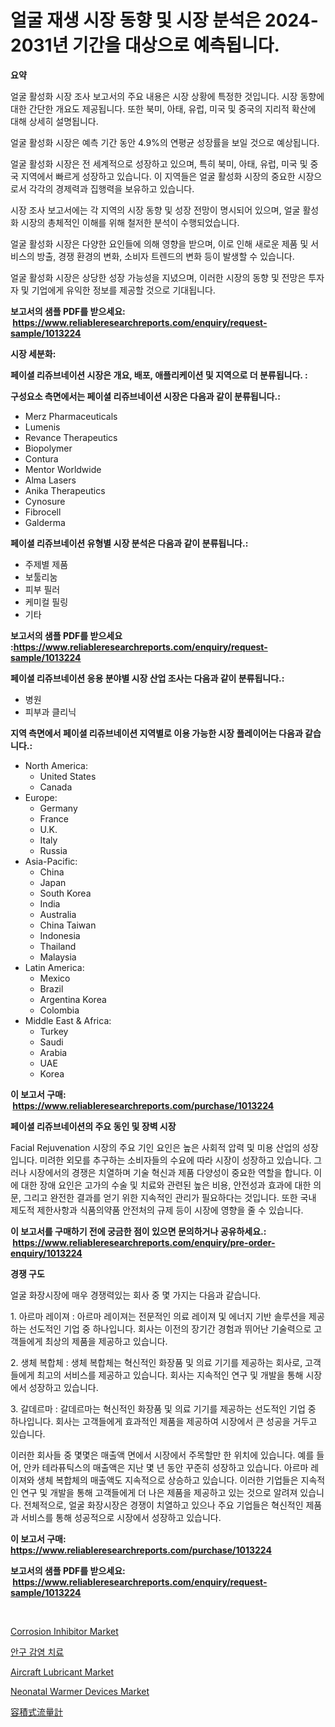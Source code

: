 <p><h1>얼굴 재생 시장 동향 및 시장 분석은 2024-2031년 기간을 대상으로 예측됩니다.</h1></p><p><strong>요약</strong></p>
<p><p>얼굴 활성화 시장 조사 보고서의 주요 내용은 시장 상황에 특정한 것입니다. 시장 동향에 대한 간단한 개요도 제공됩니다. 또한 북미, 아태, 유럽, 미국 및 중국의 지리적 확산에 대해 상세히 설명됩니다.</p><p>얼굴 활성화 시장은 예측 기간 동안 4.9%의 연평균 성장률을 보일 것으로 예상됩니다.</p><p>얼굴 활성화 시장은 전 세계적으로 성장하고 있으며, 특히 북미, 아태, 유럽, 미국 및 중국 지역에서 빠르게 성장하고 있습니다. 이 지역들은 얼굴 활성화 시장의 중요한 시장으로서 각각의 경제력과 집행력을 보유하고 있습니다.</p><p>시장 조사 보고서에는 각 지역의 시장 동향 및 성장 전망이 명시되어 있으며, 얼굴 활성화 시장의 총체적인 이해를 위해 철저한 분석이 수행되었습니다.</p><p>얼굴 활성화 시장은 다양한 요인들에 의해 영향을 받으며, 이로 인해 새로운 제품 및 서비스의 방출, 경쟁 환경의 변화, 소비자 트렌드의 변화 등이 발생할 수 있습니다.</p><p>얼굴 활성화 시장은 상당한 성장 가능성을 지녔으며, 이러한 시장의 동향 및 전망은 투자자 및 기업에게 유익한 정보를 제공할 것으로 기대됩니다.</p></p>
<p><strong>보고서의 샘플 PDF를 받으세요: &nbsp;<a href="https://www.reliableresearchreports.com/enquiry/request-sample/1013224">https://www.reliableresearchreports.com/enquiry/request-sample/1013224</a></strong></p>
<p><strong>시장 세분화:</strong></p>
<p><strong> 페이셜 리쥬브네이션 시장은 개요, 배포, 애플리케이션 및 지역으로 더 분류됩니다. :</strong></p>
<p><strong>구성요소 측면에서는 페이셜 리쥬브네이션 시장은 다음과 같이 분류됩니다.:</strong></p>
<p><ul><li>Merz Pharmaceuticals</li><li>Lumenis</li><li>Revance Therapeutics</li><li>Biopolymer</li><li>Contura</li><li>Mentor Worldwide</li><li>Alma Lasers</li><li>Anika Therapeutics</li><li>Cynosure</li><li>Fibrocell</li><li>Galderma</li></ul></p>
<p><strong> 페이셜 리쥬브네이션 유형별 시장 분석은 다음과 같이 분류됩니다.:</strong></p>
<p><ul><li>주제별 제품</li><li>보툴리눔</li><li>피부 필러</li><li>케미컬 필링</li><li>기타</li></ul></p>
<p><strong>보고서의 샘플 PDF를 받으세요 :<a href="https://www.reliableresearchreports.com/enquiry/request-sample/1013224">https://www.reliableresearchreports.com/enquiry/request-sample/1013224</a></strong></p>
<p><strong> 페이셜 리쥬브네이션 응용 분야별 시장 산업 조사는 다음과 같이 분류됩니다.:</strong></p>
<p><ul><li>병원</li><li>피부과 클리닉</li></ul></p>
<p><strong>지역 측면에서 페이셜 리쥬브네이션 지역별로 이용 가능한 시장 플레이어는 다음과 같습니다.:</strong></p>
<p><ul>
    <li>
        North America:
        <ul>
            <li>United States</li>
            <li>Canada</li>
        </ul>
    </li>
    <li>
        Europe:
        <ul>
            <li>Germany</li>
            <li>France</li>
            <li>U.K.</li>
            <li>Italy</li>
            <li>Russia</li>
        </ul>
    </li>
    <li>
        Asia-Pacific:
        <ul>
            <li>China</li>
            <li>Japan</li>
            <li>South Korea</li>
            <li>India</li>
            <li>Australia</li>
            <li>China Taiwan</li>
            <li>Indonesia</li>
            <li>Thailand</li>
            <li>Malaysia</li>
        </ul>
    </li>
    <li>
        Latin America:
        <ul>
            <li>Mexico</li>
            <li>Brazil</li>
            <li>Argentina Korea</li>
            <li>Colombia</li>
        </ul>
    </li>
    <li>
        Middle East & Africa:
        <ul>
            <li>Turkey</li>
            <li>Saudi</li>
            <li>Arabia</li>
            <li>UAE</li>
            <li>Korea</li>
        </ul>
    </li>
    </ul></p>
<p><strong>이 보고서 구매: &nbsp;<a href="https://www.reliableresearchreports.com/purchase/1013224">https://www.reliableresearchreports.com/purchase/1013224</a></strong></p>
<p><strong>페이셜 리쥬브네이션의 주요 동인 및 장벽 시장</strong></p>
<p><p>Facial Rejuvenation 시장의 주요 기인 요인은 높은 사회적 압력 및 미용 산업의 성장입니다. 미려한 외모를 추구하는 소비자들의 수요에 따라 시장이 성장하고 있습니다. 그러나 시장에서의 경쟁은 치열하며 기술 혁신과 제품 다양성이 중요한 역할을 합니다. 이에 대한 장애 요인은 고가의 수술 및 치료와 관련된 높은 비용, 안전성과 효과에 대한 의문, 그리고 완전한 결과를 얻기 위한 지속적인 관리가 필요하다는 것입니다. 또한 국내 제도적 제한사항과 식품의약품 안전처의 규제 등이 시장에 영향을 줄 수 있습니다.</p></p>
<p><strong>이 보고서를 구매하기 전에 궁금한 점이 있으면 문의하거나 공유하세요.: &nbsp;<a href="https://www.reliableresearchreports.com/enquiry/pre-order-enquiry/1013224">https://www.reliableresearchreports.com/enquiry/pre-order-enquiry/1013224</a></strong></p>
<p><strong>경쟁 구도</strong></p>
<p><p>얼굴 화장시장에 매우 경쟁력있는 회사 중 몇 가지는 다음과 같습니다.</p><p>1. 아르마 레이져 : 아르마 레이져는 전문적인 의료 레이져 및 에너지 기반 솔루션을 제공하는 선도적인 기업 중 하나입니다. 회사는 이전의 장기간 경험과 뛰어난 기술력으로 고객들에게 최상의 제품을 제공하고 있습니다.</p><p>2. 생체 복합체 : 생체 복합체는 혁신적인 화장품 및 의료 기기를 제공하는 회사로, 고객들에게 최고의 서비스를 제공하고 있습니다. 회사는 지속적인 연구 및 개발을 통해 시장에서 성장하고 있습니다. </p><p>3. 갈데르마 : 갈데르마는 혁신적인 화장품 및 의료 기기를 제공하는 선도적인 기업 중 하나입니다. 회사는 고객들에게 효과적인 제품을 제공하여 시장에서 큰 성공을 거두고 있습니다.</p><p>이러한 회사들 중 몇몇은 매출액 면에서 시장에서 주목할만 한 위치에 있습니다. 예를 들어, 안카 테라퓨틱스의 매출액은 지난 몇 년 동안 꾸준히 성장하고 있습니다. 아르마 레이져와 생체 복합체의 매출액도 지속적으로 상승하고 있습니다. 이러한 기업들은 지속적인 연구 및 개발을 통해 고객들에게 더 나은 제품을 제공하고 있는 것으로 알려져 있습니다. 전체적으로, 얼굴 화장시장은 경쟁이 치열하고 있으나 주요 기업들은 혁신적인 제품과 서비스를 통해 성공적으로 시장에서 성장하고 있습니다.</p></p>
<p><strong>이 보고서 구매: &nbsp; <a href="https://www.reliableresearchreports.com/purchase/1013224">https://www.reliableresearchreports.com/purchase/1013224</a></strong></p>
<p><strong>보고서의 샘플 PDF를 받으세요: &nbsp;<a href="https://www.reliableresearchreports.com/enquiry/request-sample/1013224">https://www.reliableresearchreports.com/enquiry/request-sample/1013224</a></strong><strong></strong></p>
<p>&nbsp;</p>
<p><p><a href="https://github.com/bmorecock/Market-Research-Report-List-2/blob/main/corrosion-inhibitor-market.md">Corrosion Inhibitor Market</a></p><p><a href="https://github.com/vs10l4sfg5c/Market-Research-Report-List-1/blob/main/4978587194063.md">안구 감염 치료</a></p><p><a href="https://github.com/Krish2023na/Market-Research-Report-List-3/blob/main/aircraft-lubricant-market.md">Aircraft Lubricant Market</a></p><p><a href="https://issuu.com/reportprime-2/docs/neonatal-warmer-devices-market-size-2030.pptx">Neonatal Warmer Devices Market</a></p><p><a href="https://github.com/cnnriuez22368/Market-Research-Report-List-1/blob/main/7684535194339.md">容積式流量計</a></p></p>